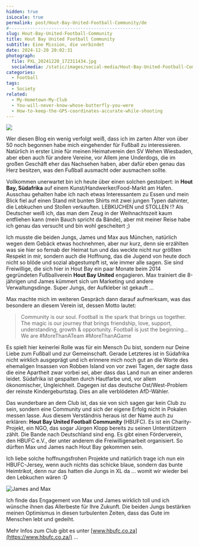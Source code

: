 ```yaml
---
hidden: true
isLocale: true
permalink: post/Hout-Bay-United-Football-Community/de
#--------------------------------------------------
slug: Hout-Bay-United-Football-Community
title: Hout Bay United Football Community
subtitle: Eine Mission, die verbindet
date: 2024-12-20 20:02:31
photograph:
  file: PXL_20241220_172311434.jpg
  socialmedia: /static/images/social-media/Hout-Bay-United-Football-Community.jpg
categories:
  - Football
tags:
  - Society
related:
  - My-Hometown-My-Club
  - You-will-never-know-whose-butterfly-you-were
  - How-to-keep-the-GPS-coordinates-accurate-while-shooting
---
```


<img src="/images/logos/hbufc.png" class="float-right no-zoom" />

Wer diesen Blog ein wenig verfolgt weiß, dass ich im zarten Alter von über 50 noch begonnen habe mich eingehender für Fußball zu interessieren. Natürlich in erster Linie für meinen Heimatverein den SV Wehen Wiesbaden, aber eben auch für andere Vereine, vor Allem jene Underdogs, die im großen Geschäft eher das Nachsehen haben, aber dafür eben genau das Herz besitzen, was den Fußball ausmacht oder ausmachen sollte.

Vollkommen unerwartet bin ich heute über einen solchen gestolpert: in **Hout Bay, Südafrika** auf einem Kunst/Handwerker/Food-Markt am Hafen. Ausschau gehalten habe ich nach etwas Interessantem zu Essen und mein Blick fiel auf einen Stand mit bunten Shirts mit zwei jungen Typen dahinter, die Lebkuchen und Stollen verkauften. LEBKUCHEN und STOLLEN !? Als Deutscher weiß ich, das man dem Zeug in der Weihnachtszeit kaum entfliehen kann (mein Bauch spricht da Bände), aber mit meiner Reise habe ich genau das versucht und bin wohl gescheitert ;)

<!-- more -->

Ich musste die beiden Jungs, James und Max aus München, natürlich wegen dem Gebäck etwas hochnehmen, aber nur kurz, denn sie erzählten was sie hier so fernab der Heimat tun und das weckte nicht nur größten Respekt in mir, sondern auch die Hoffnung, das die Jugend von heute doch nicht so blöde und sozial abgestumpft ist, wie immer alle sagen. Sie sind Freiwillige, die sich hier in Hout Bay ein paar Monate beim 2014 gegründeten Fußballverein **Hout Bay United** engagieren. Max trainiert die 8-jährigen und James kümmert sich um Marketing und andere Verwaltungsdinge. Super Jungs, der Aufkleber ist gekauft ...

Max machte mich im weiteren Gespräch dann darauf aufmerksam, was das besondere an diesem Verein ist, dessen Motto lautet:

> Community is our soul. Football is the spark that brings us together. The magic is our journey that brings friendship, love, support, understanding, growth & opportunity. Football is just the beginning… We are #MoreThanATeam #MoreThanAGame

Es spielt hier keinerlei Rolle was für ein Mensch Du bist, sondern nur Deine Liebe zum Fußball und zur Gemeinschaft. Gerade Letzteres ist in Südafrika nicht wirklich ausgeprägt und ich erinnere mich noch gut an die Worte des ehemaligen Insassen von Robben Island von vor zwei Tagen, der sagte dass die eine Apartheit zwar vorbei sei, aber dass das Land nun an einer anderen leidet. Südafrika ist gespalten durch Hautfarbe und, vor allem ökonomischer, Ungleichheit. Dagegen ist das deutsche Ost/West-Problem der reinste Kindergeburtstag. Dies an alle verblödeten AfD-Wähler.

Das wunderbare an dem Club ist, das sie von sich sagen gar kein Club zu sein, sondern eine Community und sich der eigene Erfolg nicht in Pokalen messen lasse. Aus diesem Verständnis heraus ist der Name auch zu erklären: **Hout Bay United Football Community** (HBUFC). Es ist ein Charity-Projekt, ein NGO, das sogar Jürgen Klopp bereits zu seinen Unterstützern zählt. Die Bande nach Deutschland sind eng. Es gibt einen Förderverein, den HBUFC e.V., der unter anderem die Freiwilligenarbeit organisiert. So dürften Max und James nach Hout Bay gekommen sein.

Ich liebe solche hoffnungsfrohen Projekte und natürlich trage ich nun ein HBUFC-Jersey, wenn auch nichts das schicke blaue, sondern das bunte Heimtrikot, denn nur das hatten die Jungs in XL da ... womit wir wieder bei den Lebkuchen wären :D

![James and Max](/post/Hout-Bay-United-Football-Community/PXL_20241220_170226641.jpg)

Ich finde das Engagement von Max und James wirklich toll und ich wünsche ihnen das Allerbeste für Ihre Zukunft. Die beiden Jungs bestärken meinen Optimismus in diesen turbulenten Zeiten, dass das Gute im Menschen lebt und gedeiht.

Mehr Infos zum Club gibt es unter [www.hbufc.co.za](https://www.hbufc.co.za/) ...
